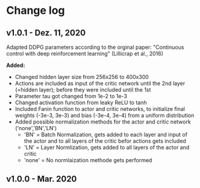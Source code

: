 # Change log

## v1.0.1 - Dez. 11, 2020

Adapted DDPG parameters according to the orginal paper:
"Continuous control with deep reinforcement learning" (Lillicrap et al., 2016)

**Added:**
- Changed hidden layer size from 256x256 to 400x300
- Actions are included as input of the critic network until the 2nd layer (=hidden layer); before they were included until the 1st
- Parameter tau got changed from 1e-2 to 1e-3
- Changed activation function from leaky ReLU to tanh
- Included Fanin function to actor and critic networks, to initialize final weights (-3e-3, 3e-3) and bias (-3e-4, 3e-4) from a uniform distribution
- Added possible normalization methods for the actor and critic network ('none','BN','LN')
	- 'BN' = Batch Normalization, gets added to each layer and input of the actor and to all layers of the critic befor actions gets included
	- 'LN' = Layer Normlization, gets added to all layers of the actor and critic
	- 'none' = No normlaization methode gets performed


## v1.0.0 - Mar. 2020
